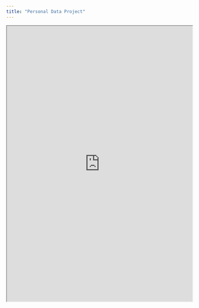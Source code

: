 ```yaml
---
title: "Personal Data Project"
---
```



<iframe height="750" width="100%" src="https://ewelton.github.io/ktest/wiki.html#Personal%20Data%20Project"></iframe>
